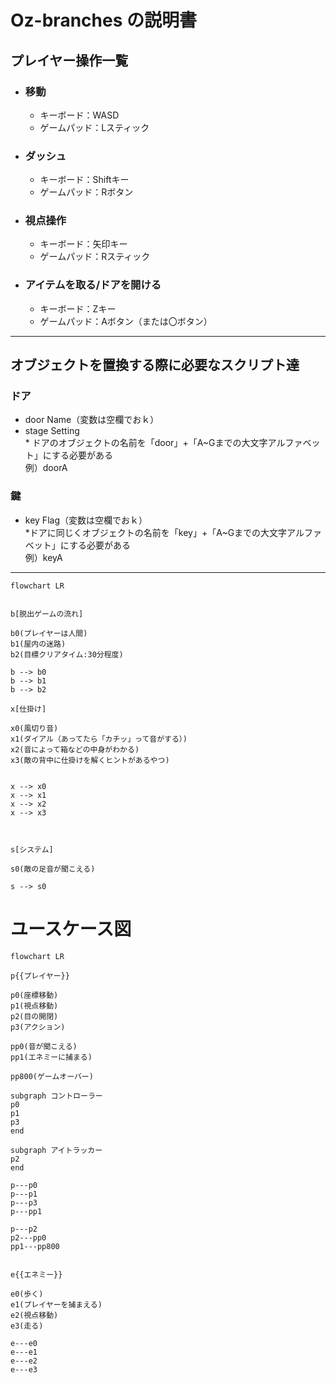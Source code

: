 # Oz-branches の説明書

## プレイヤー操作一覧
- ### 移動
  - キーボード：WASD
  - ゲームパッド：Lスティック
- ### ダッシュ
  - キーボード：Shiftキー
  - ゲームパッド：Rボタン
- ### 視点操作
  - キーボード：矢印キー
  - ゲームパッド：Rスティック
- ### アイテムを取る/ドアを開ける
  - キーボード：Zキー
  - ゲームパッド：Aボタン（または〇ボタン）
*** 
## オブジェクトを置換する際に必要なスクリプト達
### ドア
* door Name（変数は空欄でおｋ）
* stage Setting  
\* ドアのオブジェクトの名前を「door」+「A~Gまでの大文字アルファベット」にする必要がある  
 例）doorA

### 鍵
* key Flag（変数は空欄でおｋ）  
\*ドアに同じくオブジェクトの名前を「key」+「A~Gまでの大文字アルファベット」にする必要がある  
 例）keyA
*** 



```mermaid
flowchart LR


b[脱出ゲームの流れ]

b0(プレイヤーは人間)
b1(屋内の迷路)
b2(目標クリアタイム:30分程度)

b --> b0
b --> b1
b --> b2

x[仕掛け]

x0(風切り音)
x1(ダイアル（あってたら「カチッ」って音がする）)
x2(音によって箱などの中身がわかる)
x3(敵の背中に仕掛けを解くヒントがあるやつ)


x --> x0
x --> x1
x --> x2
x --> x3 



s[システム]

s0(敵の足音が聞こえる)

s --> s0

```
# ユースケース図

```mermaid
flowchart LR

p{{プレイヤー}}

p0(座標移動)
p1(視点移動)
p2(目の開閉)
p3(アクション)

pp0(音が聞こえる)
pp1(エネミーに捕まる)

pp800(ゲームオーバー)

subgraph コントローラー
p0
p1
p3
end

subgraph アイトラッカー
p2
end

p---p0
p---p1
p---p3
p---pp1

p---p2
p2---pp0
pp1---pp800


e{{エネミー}}

e0(歩く)
e1(プレイヤーを捕まえる)
e2(視点移動)
e3(走る)

e---e0
e---e1
e---e2
e---e3



```
